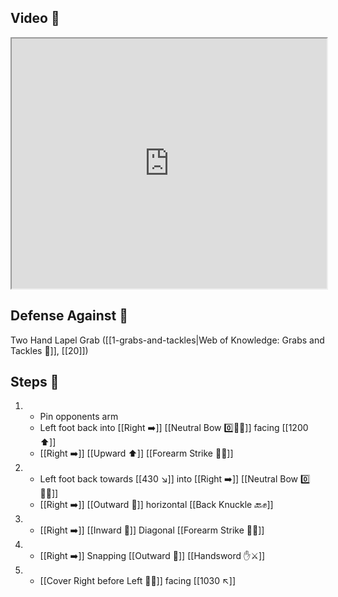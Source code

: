 ## Video 🎥

<iframe src="https://www.youtube.com/embed/nSGbhR43Z5g?start=244&end=344" width="100%" height="400"></iframe>

## Defense Against 🤺

Two Hand Lapel Grab ([[1-grabs-and-tackles|Web of Knowledge: Grabs and Tackles 🤝]], [[20]])

## Steps 👣

1. - Pin opponents arm 
    - Left foot back into [[Right ➡️]] [[Neutral Bow 0️⃣🧍‍♂️]] facing [[1200 ⬆️]] 
    - [[Right ➡️]] [[Upward ⬆️]] [[Forearm Strike 💪💥]]
2. - Left foot back towards [[430 ↘️]] into [[Right ➡️]] [[Neutral Bow 0️⃣🧍‍♂️]] 
    - [[Right ➡️]] [[Outward 🔼]] horizontal [[Back Knuckle 🔙✊]]
3. - [[Right ➡️]] [[Inward 🔽]] Diagonal [[Forearm Strike 💪💥]]
4. - [[Right ➡️]] Snapping [[Outward 🔼]] [[Handsword ✋⚔️]]
5. - [[Cover Right before Left 🦶🔄]] facing [[1030 ↖️]]
